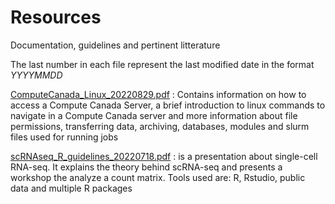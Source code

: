 # Resources
Documentation, guidelines and pertinent litterature

The last number in each file represent the last modified date in the format *YYYYMMDD*

[ComputeCanada_Linux_20220829.pdf](https://github.com/TetreaultLab/Resources/files/9445667/ComputeCanada_Linux_20220829.pdf)
: Contains information on how to access a Compute Canada Server, a brief introduction to linux commands to navigate in a Compute Canada server and more information about file permissions, transferring data, archiving, databases, modules and slurm files used for running jobs

[scRNAseq_R_guidelines_20220718.pdf](https://github.com/TetreaultLab/Resources/files/9445675/scRNAseq_R_guidelines_20220718.pdf)
: is a presentation about single-cell RNA-seq. It explains the theory behind scRNA-seq and presents a workshop the analyze a count matrix. Tools used are: R, Rstudio, public data and multiple R packages

